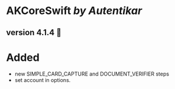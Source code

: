 # AKCoreSwift *by Autentikar*

## version 4.1.4 :rocket:

# Added
* new SIMPLE_CARD_CAPTURE and DOCUMENT_VERIFIER steps
* set account in options.
